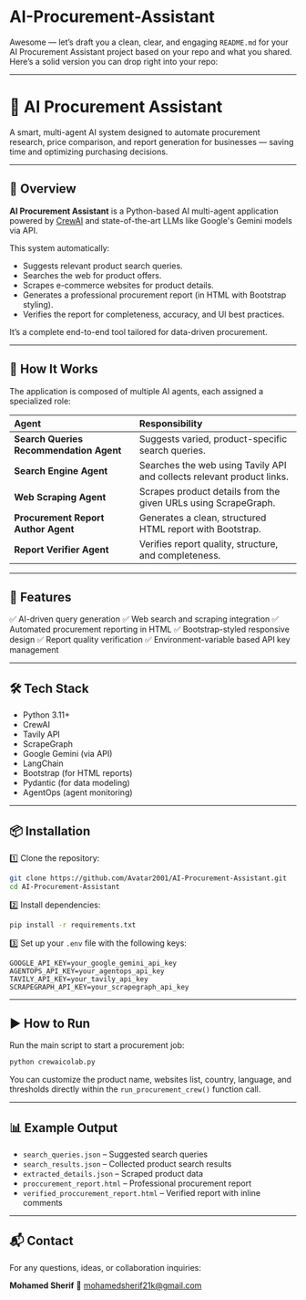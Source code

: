 # AI-Procurement-Assistant
Awesome — let’s draft you a clean, clear, and engaging `README.md` for your AI Procurement Assistant project based on your repo and what you shared. Here’s a solid version you can drop right into your repo:

---

# 🛒 AI Procurement Assistant

A smart, multi-agent AI system designed to automate procurement research, price comparison, and report generation for businesses — saving time and optimizing purchasing decisions.

---

## 📖 Overview

**AI Procurement Assistant** is a Python-based AI multi-agent application powered by [CrewAI](https://github.com/joaomdmoura/crewAI) and state-of-the-art LLMs like Google's Gemini models via API.

This system automatically:

* Suggests relevant product search queries.
* Searches the web for product offers.
* Scrapes e-commerce websites for product details.
* Generates a professional procurement report (in HTML with Bootstrap styling).
* Verifies the report for completeness, accuracy, and UI best practices.

It’s a complete end-to-end tool tailored for data-driven procurement.

---

## 🚀 How It Works

The application is composed of multiple AI agents, each assigned a specialized role:

| Agent                                   | Responsibility                                                         |
| :-------------------------------------- | :--------------------------------------------------------------------- |
| **Search Queries Recommendation Agent** | Suggests varied, product-specific search queries.                      |
| **Search Engine Agent**                 | Searches the web using Tavily API and collects relevant product links. |
| **Web Scraping Agent**                  | Scrapes product details from the given URLs using ScrapeGraph.         |
| **Procurement Report Author Agent**     | Generates a clean, structured HTML report with Bootstrap.              |
| **Report Verifier Agent**               | Verifies report quality, structure, and completeness.                  |

---

## 📝 Features

✅ AI-driven query generation
✅ Web search and scraping integration
✅ Automated procurement reporting in HTML
✅ Bootstrap-styled responsive design
✅ Report quality verification
✅ Environment-variable based API key management

---

## 🛠️ Tech Stack

* Python 3.11+
* CrewAI
* Tavily API
* ScrapeGraph
* Google Gemini (via API)
* LangChain
* Bootstrap (for HTML reports)
* Pydantic (for data modeling)
* AgentOps (agent monitoring)

---

## 📦 Installation

1️⃣ Clone the repository:

```bash
git clone https://github.com/Avatar2001/AI-Procurement-Assistant.git
cd AI-Procurement-Assistant
```

2️⃣ Install dependencies:

```bash
pip install -r requirements.txt
```

3️⃣ Set up your `.env` file with the following keys:

```env
GOOGLE_API_KEY=your_google_gemini_api_key
AGENTOPS_API_KEY=your_agentops_api_key
TAVILY_API_KEY=your_tavily_api_key
SCRAPEGRAPH_API_KEY=your_scrapegraph_api_key
```

---

## ▶️ How to Run

Run the main script to start a procurement job:

```bash
python crewaicolab.py
```

You can customize the product name, websites list, country, language, and thresholds directly within the `run_procurement_crew()` function call.

---

## 📊 Example Output

* `search_queries.json` – Suggested search queries
* `search_results.json` – Collected product search results
* `extracted_details.json` – Scraped product data
* `proccurement_report.html` – Professional procurement report
* `verified_proccurement_report.html` – Verified report with inline comments

---

## 📬 Contact

For any questions, ideas, or collaboration inquiries:

**Mohamed Sherif**
📧 [mohamedsherif21k@gmail.com](mailto:mohamedsherif21k@gmail.com)


